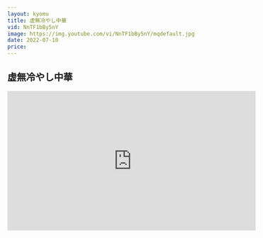 ```yaml
---
layout: kyomu
title: 虚無冷やし中華
vid: NnTF1bBy5nY
image: https://img.youtube.com/vi/NnTF1bBy5nY/mqdefault.jpg
date: 2022-07-10
price:
---
```


## 虚無冷やし中華

<div class="youtube">
  <iframe width="560" height="315" src="https://www.youtube.com/embed/NnTF1bBy5nY" frameborder="0" allow="accelerometer; autoplay; encrypted-media; gyroscope; picture-in-picture" allowfullscreen></iframe>
</div>
